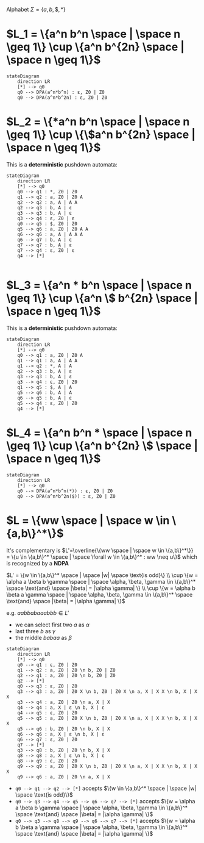 Alphabet $\Sigma=\{a, b, \$, *\}$



# $L_1 = \{a^n b^n \space | \space n \geq 1\} \cup \{a^n b^{2n} \space | \space n \geq 1\}$

```mermaid
stateDiagram
	direction LR
	[*] --> q0
	q0 --> DPA(a^n*b^n) : ε, Z0 | Z0
	q0 --> DPA(a^n*b^2n) : ε, Z0 | Z0
```



# $L_2 = \{*a^n b^n \space | \space n \geq 1\} \cup \{\$a^n b^{2n} \space | \space n \geq 1\}$

This is a **deterministic** pushdown automata: 

```mermaid
stateDiagram
	direction LR
	[*] --> q0
	q0 --> q1 : *, Z0 | Z0
	q1 --> q2 : a, Z0 | Z0 A
	q2 --> q2 : a, A | A A
	q2 --> q3 : b, A | ε
	q3 --> q3 : b, A | ε
	q3 --> q4 : ε, Z0 | ε
	q0 --> q5 : $, Z0 | Z0
	q5 --> q6 : a, Z0 | Z0 A A
	q6 --> q6 : a, A | A A A
	q6 --> q7 : b, A | ε
	q7 --> q7 : b, A | ε
	q7 --> q4 : ε, Z0 | ε
	q4 --> [*]
	
```



# $L_3 = \{a^n * b^n \space | \space n \geq 1\} \cup \{a^n \$ b^{2n} \space | \space n \geq 1\}$

This is a **deterministic** pushdown automata: 

```mermaid
stateDiagram
	direction LR
	[*] --> q0
	q0 --> q1 : a, Z0 | Z0 A
	q1 --> q1 : a, A | A A
	q1 --> q2 : *, A | A
	q2 --> q3 : b, A | ε
	q3 --> q3 : b, A | ε
	q3 --> q4 : ε, Z0 | Z0
	q1 --> q5 : $, A | A
	q5 --> q6 : b, A | A
	q6 --> q5 : b, A | ε
	q5 --> q4 : ε, Z0 | Z0
	q4 --> [*]
```



# $L_4 = \{a^n b^n * \space | \space n \geq 1\} \cup \{a^n b^{2n} \$ \space | \space n \geq 1\}$

```mermaid
stateDiagram
	direction LR
	[*] --> q0
	q0 --> DPA(a^n*b^n(*)) : ε, Z0 | Z0
	q0 --> DPA(a^n*b^2n($)) : ε, Z0 | Z0
```



# $L = \{ww \space | \space w \in \{a,b\}^*\}$

It's complementary is $L'=\overline{\{ww \space | \space w \in \{a,b\}^*\}} = \{u \in \{a,b\}^* \space | \space \forall w \in \{a,b\}^* : ww \neq u\}$ which is recognized by a **NDPA**

$L' = \{w \in \{a,b\}^* \space | \space |w| \space \text{is odd}\} \\ \cup \{w = \alpha a \beta b \gamma \space | \space \alpha, \beta, \gamma \in \{a,b\}^* \space \text{and} \space |\beta| = |\alpha \gamma| \} \\ \cup \{w = \alpha b \beta a \gamma \space | \space \alpha, \beta, \gamma \in \{a,b\}^* \space \text{and} \space |\beta| = |\alpha \gamma| \}$

e.g. $aabbabaaabbb \in L'$

* we can select first two $a$ as $\alpha$
* last three $b$ as $\gamma$
* the middle $babaa$ as $\beta$

```mermaid
stateDiagram
	direction LR
	[*] --> q0
	q0 --> q1 : ε, Z0 | Z0
	q1 --> q2 : a, Z0 | Z0 \n b, Z0 | Z0
	q2 --> q1 : a, Z0 | Z0 \n b, Z0 | Z0
	q2 --> [*]
	q0 --> q3 : ε, Z0 | Z0
	q3 --> q3 : a, Z0 | Z0 X \n b, Z0 | Z0 X \n a, X | X X \n b, X | X X
	q3 --> q4 : a, Z0 | Z0 \n a, X | X
	q4 --> q4 : a, X | ε \n b, X | ε
	q4 --> q5 : ε, Z0 | Z0
	q5 --> q5 : a, Z0 | Z0 X \n b, Z0 | Z0 X \n a, X | X X \n b, X | X X
	q5 --> q6 : b, Z0 | Z0 \n b, X | X
	q6 --> q6 : a, X | ε \n b, X | ε
	q6 --> q7 : ε, Z0 | Z0
	q7 --> [*]
	q3 --> q8 : b, Z0 | Z0 \n b, X | X
	q8 --> q8 : a, X | ε \n b, X | ε
	q8 --> q9 : ε, Z0 | Z0
	q9 --> q9 : a, Z0 | Z0 X \n b, Z0 | Z0 X \n a, X | X X \n b, X | X X
	q9 --> q6 : a, Z0 | Z0 \n a, X | X
```

* `q0 --> q1 --> q2 --> [*]`  accepts $\{w \in \{a,b\}^* \space | \space |w| \space \text{is odd}\}$
* `q0 --> q3 --> q4 --> q5 --> q6 --> q7 --> [*]` accepts $\{w = \alpha a \beta b \gamma \space | \space \alpha, \beta, \gamma \in \{a,b\}^* \space \text{and} \space |\beta| = |\alpha \gamma| \}$
* `q0 --> q3 --> q8 --> q9 --> q6 --> q7 --> [*]` accepts $\{w = \alpha b \beta a \gamma \space | \space \alpha, \beta, \gamma \in \{a,b\}^* \space \text{and} \space |\beta| = |\alpha \gamma| \}$
